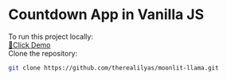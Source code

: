 # Countdown App in Vanilla JS

To run this project locally:
<br>
<a href="https://moonlit-llama-2483f1.netlify.app/">🔗Click Demo</a>
<br>
Clone the repository:
   ```bash
   git clone https://github.com/therealilyas/moonlit-llama.git
